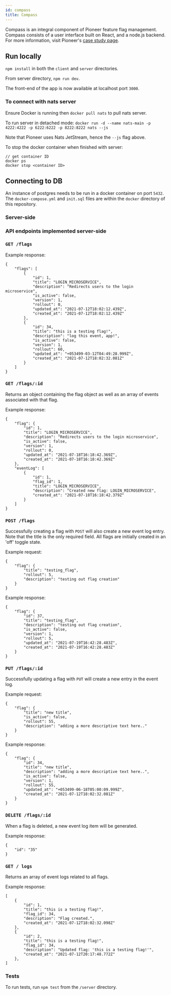 ```yaml
---
id: compass
title: Compass
---
```

Compass is an integral component of Pioneer feature flag management.  Compass consists of a user interface built on React, and a node.js backend. For more information, visit Pioneer's [case study page](https://pioneer-io.github.io/).

## Run locally

`npm install` in both the `client` and `server` directories.

From server directory, `npm run dev`.

The front-end of the app is now available at localhost port `3000`.

### To connect with nats server

Ensure Docker is running then `docker pull nats` to pull nats server.

To run server in detached mode: `docker run -d --name nats-main -p 4222:4222 -p 6222:6222 -p 8222:8222 nats --js`

Note that Pioneer uses Nats JetStream, hence the `--js` flag above.

To stop the docker container when finished with server:

```
// get container ID
docker ps
docker stop <container ID>
```

## Connecting to DB

An instance of postgres needs to be run in a docker container on port `5432`. The `docker-compose.yml` and `init.sql` files are within the `docker` directory of this repository.

### Server-side

### API endpoints implemented server-side

### `GET /flags`

Example response:

```
{
    "flags": [
        {
            "id": 1,
            "title": "LOGIN_MICROSERVICE",
            "description": "Redirects users to the login microservice",
            "is_active": false,
            "version": 1,
            "rollout": 0,
            "updated_at": "2021-07-12T18:02:12.439Z",
            "created_at": "2021-07-12T18:02:12.439Z"
        },
        {
            "id": 34,
            "title": "this is a testing flag!",
            "description": "log this event, app!",
            "is_active": false,
            "version": 1,
            "rollout": 60,
            "updated_at": "+053499-03-12T04:49:28.999Z",
            "created_at": "2021-07-12T18:02:32.081Z"
        }
    ]
}
```

### `GET /flags/:id`

Returns an object containing the flag object as well as an array of events associated with that flag.

Example response:

```
{
    "flag": {
        "id": 1,
        "title": "LOGIN_MICROSERVICE",
        "description": "Redirects users to the login microservice",
        "is_active": false,
        "version": 1,
        "rollout": 0,
        "updated_at": "2021-07-18T16:18:42.369Z",
        "created_at": "2021-07-18T16:18:42.369Z"
    },
    "eventLog": [
        {
            "id": 1,
            "flag_id": 1,
            "title": "LOGIN_MICROSERVICE",
            "description": "Created new flag: LOGIN_MICROSERVICE",
            "created_at": "2021-07-18T16:18:42.379Z"
        }
    ]
}
```

### `POST /flags`

Successfully creating a flag with `POST` will also create a new event log entry. Note that the title is the only required field. All flags are initially created in an 'off' toggle state.

Example request:

```
{
    "flag": {
        "title": "testing_flag",
        "rollout": 5,
        "description": "testing out flag creation"
    }
}
```

Example response:

```
{
    "flag": {
        "id": 37,
        "title": "testing_flag",
        "description": "testing out flag creation",
        "is_active": false,
        "version": 1,
        "rollout": 5,
        "updated_at": "2021-07-19T16:42:28.483Z",
        "created_at": "2021-07-19T16:42:28.483Z"
    }
}
```

### `PUT /flags/:id`

Successfully updating a flag with `PUT` will create a new entry in the event log.

Example request:

```
{
    "flag": {
        "title": "new title",
        "is_active": false,
        "rollout": 55,
        "description": "adding a more descriptive text here.."
    }
}
```

Example response:

```
{
    "flag": {
        "id": 34,
        "title": "new title",
        "description": "adding a more descriptive text here..",
        "is_active": false,
        "version": 1,
        "rollout": 55,
        "updated_at": "+053499-06-18T05:00:09.999Z",
        "created_at": "2021-07-12T18:02:32.081Z"
    }
}
```

### `DELETE /flags/:id`

When a flag is deleted, a new event log item will be generated.

Example response:

```
{
    "id": "35"
}
```

### `GET / logs`

Returns an array of event logs related to all flags.

Example response:

```
[
    {
        "id": 1,
        "title": "this is a testing flag!",
        "flag_id": 34,
        "description": "Flag created.",
        "created_at": "2021-07-12T18:02:32.098Z"
    },
    {
        "id": 2,
        "title": "this is a testing flag!",
        "flag_id": 34,
        "description": "Updated flag: 'this is a testing flag!'",
        "created_at": "2021-07-12T20:17:48.772Z"
    },
]
```

### Tests

To run tests, run `npm test` from the `/server` directory.